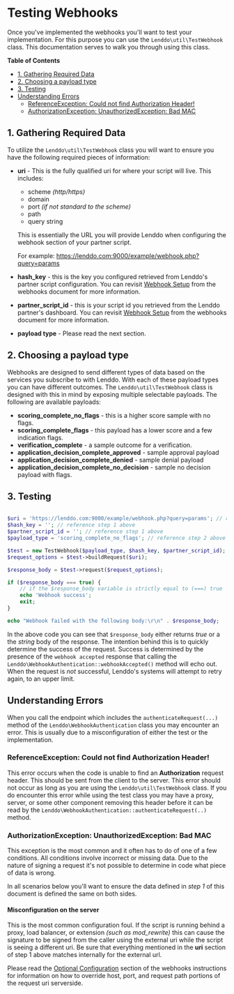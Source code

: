 # Testing Webhooks
Once you've implemented the webhooks you'll want to test your implementation. For this purpose you can use the `Lenddo\util\TestWebhook` class. This documentation serves to walk you through using this class.

<!-- START doctoc generated TOC please keep comment here to allow auto update -->
<!-- DON'T EDIT THIS SECTION, INSTEAD RE-RUN doctoc TO UPDATE -->
**Table of Contents**

- [1. Gathering Required Data](#1-gathering-required-data)
- [2. Choosing a payload type](#2-choosing-a-payload-type)
- [3. Testing](#3-testing)
- [Understanding Errors](#understanding-errors)
  - [ReferenceException: Could not find Authorization Header!](#referenceexception-could-not-find-authorization-header)
  - [AuthorizationException: UnauthorizedException: Bad MAC](#authorizationexception-unauthorizedexception-bad-mac)

<!-- END doctoc generated TOC please keep comment here to allow auto update -->

## 1. Gathering Required Data
To utilize the `Lenddo\util\TestWebhook` class you will want to ensure you have the following required pieces of information:

* **uri** - This is the fully qualified uri for where your script will live. This includes:
    * scheme _(http/https)_
    * domain
    * port _(if not standard to the scheme)_
    * path
    * query string
    
    This is essentially the URL you will provide Lenddo when configuring the webhook section of your partner script.

    For example:
    https://lenddo.com:9000/example/webhook.php?query=params

* **hash_key** - this is the key you configured retrieved from Lenddo's partner script configuration. You can revisit [Webhook Setup](webhooks.md#webhook-setup) from the webhooks document for more information.

* **partner_script_id** - this is your script id you retrieved from the Lenddo partner's dashboard. You can revisit [Webhook Setup](webhooks.md#webhook-setup) from the webhooks document for more information.

* **payload type** - Please read the next section.

## 2. Choosing a payload type
Webhooks are designed to send different types of data based on the services you subscribe to with Lenddo. With each of these payload types you can have different outcomes. The `Lenddo\util\TestWebhook` class is designed with this in mind by exposing multiple selectable payloads. The following are available payloads:

* **scoring_complete_no_flags** - this is a higher score sample with no flags.
* **scoring_complete_flags** - this payload has a lower score and a few indication flags.
* **verification_complete** - a sample outcome for a verification.
* **application_decision_complete_approved** - sample approval payload
* **application_decision_complete_denied** - sample denial payload
* **application_decision_complete_no_decision** - sample no decision payload with flags.

## 3. Testing
```php

$uri = 'https://lenddo.com:9000/example/webhook.php?query=params'; // reference step 1 above
$hash_key = ''; // reference step 1 above
$partner_script_id = ''; // reference step 1 above
$payload_type = 'scoring_complete_no_flags'; // reference step 2 above

$test = new TestWebhook($payload_type, $hash_key, $partner_script_id);
$request_options = $test->buildRequest($uri);

$response_body = $test->request($request_options);

if ($response_body === true) {
    // if the $response_body variable is strictly equal to (===) true
    echo 'Webhook success';
    exit;
}

echo "Webhook failed with the following body:\r\n" . $response_body;
```

In the above code you can see that `$response_body` either returns _true_ or a the _string_ body of the response. The intention behind this is to quickly determine the success of the request. Success is determined by the presence of the `webhook accepted` response that calling the `Lenddo\WebhookAuthentication::webhookAccepted()` method will echo out. When the request is _not_ successful, Lenddo's systems will attempt to retry again, to an upper limit.

## Understanding Errors
When you call the endpoint which includes the `authenticateRequest(...)` method of the `Lenddo\WebhookAuthentication` class you may encounter an error. This is usually due to a misconfiguration of either the test or the implementation.

### ReferenceException: Could not find Authorization Header!
This error occurs when the code is unable to find an **Authorization** request header. This should be sent from the client to the server. This error should not occur as long as you are using the `Lenddo\util\TestWebhook` class. If you do encounter this error while using the test class you may have a proxy, server, or some other component removing this header before it can be read by the `Lenddo\WebhookAuthentication::authenticateRequest(..)` method.

### AuthorizationException: UnauthorizedException: Bad MAC
This exception is the most common and it often has to do of one of a few conditions. All conditions involve incorrect or missing data. Due to the nature of signing a request it's not possible to determine in code what piece of data is wrong.

In all scenarios below you'll want to ensure the data defined in _step 1_ of this document is defined the same on both sides.

#### Misconfiguration on the server
This is the most common configuration foul. If the script is running behind a proxy, load balancer, or extension _(such as mod_rewrite)_ this can cause the signature to be signed from the caller using the external uri while the script is seeing a different uri. Be sure that everything mentioned in the **uri** section of step 1 above matches internally for the external url.

Please read the [Optional Configuration](webhooks.md#optional-configuration) section of the webhooks instructions for information on how to override host, port, and request path portions of the request uri serverside.
